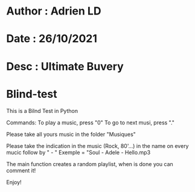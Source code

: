 #   Author  :   Adrien LD
#   Date    :   26/10/2021
#   Desc    :   Ultimate Buvery
# Blind-test
This is a Bilnd Test in Python

Commands:
To play a music, press "0"
To go to next musi, press "."

Please take all yours music in the folder "Musiques"

Please take the indication in the music (Rock, 80'...) in the name on every mucic follow by " - "
Exemple = "Soul - Adele - Hello.mp3

The main function creates a random playlist, when is done you can comment it!

Enjoy!